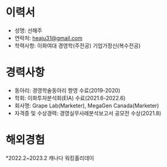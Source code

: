 # 이력서
* 성명: 선해주
* 연락처: heaju31@gmail.com
* 학력사항: 이화여대 경영학(주전공) 기업가정신(복수전공)
# 경력사항
* 동아리: 경영학술동아리 향영 수료(2019-2020)
* 학회: 이화투자분석회(EIA) 수료(2021.6-2022.6)
* 회사명: Grape Lab(Marketer), MegaGen Canada(Marketer)
* 자격증 및 수상경력: 경영실무사례분석보고서 공모전 수상(2021.8) 
# 해외경험
*2022.2~2023.2 캐나다 워킹홀리데이

